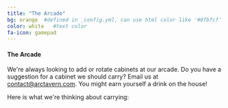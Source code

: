 ```yaml
---
title: "The Arcade"
bg: orange  #defined in _config.yml, can use html color like '#0fbfcf'
color: white   #text color
fa-icon: gamepad
---
```


#### The Arcade

We're always looking to add or rotate cabinets at our arcade. Do you have a suggestion for a cabinet we should carry? Email us at contact@arctavern.com. You might earn yourself a drink on the house!

Here is what we're thinking about carrying:

